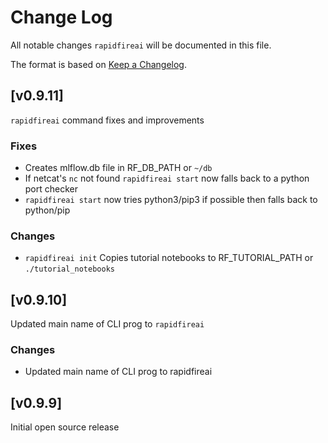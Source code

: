 # Change Log
All notable changes `rapidfireai` will be documented in this file.

The format is based on [Keep a Changelog](http://keepachangelog.com/).

## [v0.9.11]

`rapidfireai` command fixes and improvements

### Fixes
* Creates mlflow.db file in RF_DB_PATH or `~/db`
* If netcat's `nc` not found `rapidfireai start` now falls back to a python port checker
* `rapidfireai start` now tries python3/pip3 if possible then falls back to python/pip

### Changes
* `rapidfireai init` Copies tutorial notebooks to RF_TUTORIAL_PATH or `./tutorial_notebooks`

## [v0.9.10]

Updated main name of CLI prog to `rapidfireai`

### Changes
* Updated main name of CLI prog to rapidfireai


## [v0.9.9]

Initial open source release

